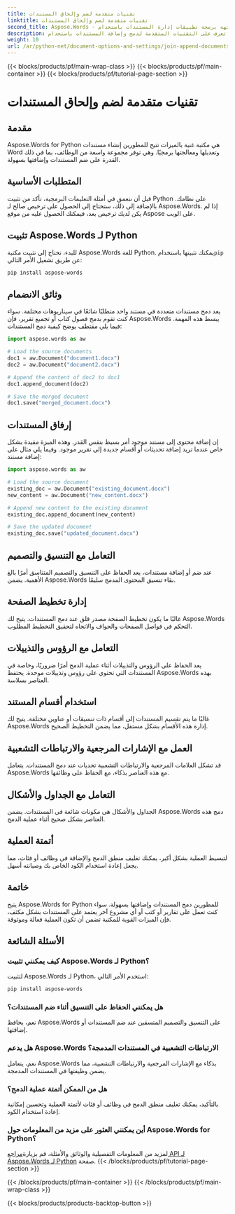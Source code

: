 ```yaml
---
title: تقنيات متقدمة لضم وإلحاق المستندات
linktitle: تقنيات متقدمة لضم وإلحاق المستندات
second_title: Aspose.Words - واجهة برمجة تطبيقات إدارة المستندات باستخدام Python
description: تعرف على التقنيات المتقدمة لدمج وإضافة المستندات باستخدام Aspose.Words في Python. دليل خطوة بخطوة مع أمثلة التعليمات البرمجية.
weight: 10
url: /ar/python-net/document-options-and-settings/join-append-documents/
---
```


{{< blocks/products/pf/main-wrap-class >}}
{{< blocks/products/pf/main-container >}}
{{< blocks/products/pf/tutorial-page-section >}}

# تقنيات متقدمة لضم وإلحاق المستندات


## مقدمة

Aspose.Words for Python هي مكتبة غنية بالميزات تتيح للمطورين إنشاء مستندات Word وتعديلها ومعالجتها برمجيًا. وهي توفر مجموعة واسعة من الوظائف، بما في ذلك القدرة على ضم المستندات وإضافتها بسهولة.

## المتطلبات الأساسية

قبل أن نتعمق في أمثلة التعليمات البرمجية، تأكد من تثبيت Python على نظامك. بالإضافة إلى ذلك، ستحتاج إلى الحصول على ترخيص صالح لـ Aspose.Words. إذا لم يكن لديك ترخيص بعد، فيمكنك الحصول عليه من موقع Aspose على الويب.

## تثبيت Aspose.Words لـ Python

 للبدء، تحتاج إلى تثبيت مكتبة Aspose.Words للغة Python. يمكنك تثبيتها باستخدام`pip` عن طريق تشغيل الأمر التالي:

```bash
pip install aspose-words
```

## وثائق الانضمام

يعد دمج مستندات متعددة في مستند واحد متطلبًا شائعًا في سيناريوهات مختلفة. سواء كنت تقوم بدمج فصول كتاب أو تجميع تقرير، فإن Aspose.Words يبسط هذه المهمة. فيما يلي مقتطف يوضح كيفية دمج المستندات:

```python
import aspose.words as aw

# Load the source documents
doc1 = aw.Document("document1.docx")
doc2 = aw.Document("document2.docx")

# Append the content of doc2 to doc1
doc1.append_document(doc2)

# Save the merged document
doc1.save("merged_document.docx")
```

## إرفاق المستندات

إن إضافة محتوى إلى مستند موجود أمر بسيط بنفس القدر. وهذه الميزة مفيدة بشكل خاص عندما تريد إضافة تحديثات أو أقسام جديدة إلى تقرير موجود. وفيما يلي مثال على إضافة مستند:

```python
import aspose.words as aw

# Load the source document
existing_doc = aw.Document("existing_document.docx")
new_content = aw.Document("new_content.docx")

# Append new content to the existing document
existing_doc.append_document(new_content)

# Save the updated document
existing_doc.save("updated_document.docx")
```

## التعامل مع التنسيق والتصميم

عند ضم أو إضافة مستندات، يعد الحفاظ على التنسيق والتصميم المتناسق أمرًا بالغ الأهمية. يضمن Aspose.Words بقاء تنسيق المحتوى المدمج سليمًا.

## إدارة تخطيط الصفحة

غالبًا ما يكون تخطيط الصفحة مصدر قلق عند دمج المستندات. يتيح لك Aspose.Words التحكم في فواصل الصفحات والحواف والاتجاه لتحقيق التخطيط المطلوب.

## التعامل مع الرؤوس والتذييلات

يعد الحفاظ على الرؤوس والتذييلات أثناء عملية الدمج أمرًا ضروريًا، وخاصة في المستندات التي تحتوي على رؤوس وتذييلات موحدة. يحتفظ Aspose.Words بهذه العناصر بسلاسة.

## استخدام أقسام المستند

غالبًا ما يتم تقسيم المستندات إلى أقسام ذات تنسيقات أو عناوين مختلفة. يتيح لك Aspose.Words إدارة هذه الأقسام بشكل مستقل، مما يضمن التخطيط الصحيح.

## العمل مع الإشارات المرجعية والارتباطات التشعبية

قد تشكل العلامات المرجعية والارتباطات التشعبية تحديات عند دمج المستندات. يتعامل Aspose.Words مع هذه العناصر بذكاء، مع الحفاظ على وظائفها.

## التعامل مع الجداول والأشكال

الجداول والأشكال هي مكونات شائعة في المستندات. يضمن Aspose.Words دمج هذه العناصر بشكل صحيح أثناء عملية الدمج.

## أتمتة العملية

لتبسيط العملية بشكل أكبر، يمكنك تغليف منطق الدمج والإضافة في وظائف أو فئات، مما يجعل إعادة استخدام الكود الخاص بك وصيانته أسهل.

## خاتمة

يتيح Aspose.Words for Python للمطورين دمج المستندات وإضافتها بسهولة. سواء كنت تعمل على تقارير أو كتب أو أي مشروع آخر يعتمد على المستندات بشكل مكثف، فإن الميزات القوية للمكتبة تضمن أن تكون العملية فعالة وموثوقة.

## الأسئلة الشائعة

### كيف يمكنني تثبيت Aspose.Words لـ Python؟

لتثبيت Aspose.Words لـ Python، استخدم الأمر التالي:

```bash
pip install aspose-words
```

### هل يمكنني الحفاظ على التنسيق أثناء ضم المستندات؟

نعم، يحافظ Aspose.Words على التنسيق والتصميم المتسقين عند ضم المستندات أو إضافتها.

### هل يدعم Aspose.Words الارتباطات التشعبية في المستندات المدمجة؟

نعم، يتعامل Aspose.Words بذكاء مع الإشارات المرجعية والارتباطات التشعبية، مما يضمن وظيفتها في المستندات المدمجة.

### هل من الممكن أتمتة عملية الدمج؟

بالتأكيد، يمكنك تغليف منطق الدمج في وظائف أو فئات لأتمتة العملية وتحسين إمكانية إعادة استخدام الكود.

### أين يمكنني العثور على مزيد من المعلومات حول Aspose.Words for Python؟

 لمزيد من المعلومات التفصيلية والوثائق والأمثلة، قم بزيارة[مراجع API لـ Aspose.Words لـ Python](https://reference.aspose.com/words/python-net/) صفحة.
{{< /blocks/products/pf/tutorial-page-section >}}

{{< /blocks/products/pf/main-container >}}
{{< /blocks/products/pf/main-wrap-class >}}

{{< blocks/products/products-backtop-button >}}
